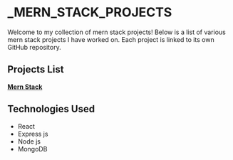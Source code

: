 # _MERN_STACK_PROJECTS

Welcome to my collection of mern stack projects! Below is a list of various mern stack projects I have worked on. Each project is linked to its own GitHub repository.

## Projects List

**[ Mern Stack](https://github.com/FLAVIYO/Emailed-Jobs-Data-Extraction/tree/main)**  

## Technologies Used
- React
- Express js
- Node js
- MongoDB
